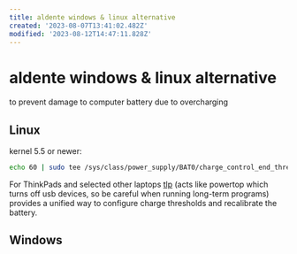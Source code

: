 ```yaml
---
title: aldente windows & linux alternative
created: '2023-08-07T13:41:02.482Z'
modified: '2023-08-12T14:47:11.828Z'
---
```


# aldente windows & linux alternative

to prevent damage to computer battery due to overcharging

## Linux

kernel 5.5 or newer:

```bash
echo 60 | sudo tee /sys/class/power_supply/BAT0/charge_control_end_threshold
```

For ThinkPads and selected other laptops [tlp](https://linrunner.de/tlp) (acts like powertop which turns off usb devices, so be careful when running long-term programs) provides a unified way
 to configure charge thresholds and recalibrate the battery.


## Windows
